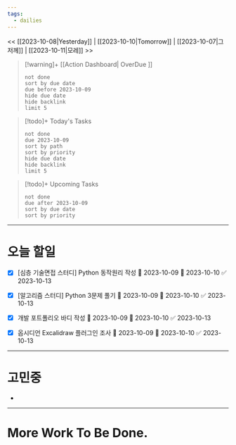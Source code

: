 ```yaml
---
tags:
  - dailies
---
```

<< [[2023-10-08|Yesterday]] | [[2023-10-10|Tomorrow]] | [[2023-10-07|그저께]] | [[2023-10-11|모레]] >>

> [!warning]+ [[Action Dashboard| OverDue ]]
> ```tasks
> not done
> sort by due date
> due before 2023-10-09
> hide due date
> hide backlink
> limit 5
> ```

> [!todo]+ Today's Tasks
> ```tasks
> not done
> due 2023-10-09
> sort by path
> sort by priority
> hide due date
> hide backlink
> limit 5
> ```

> [!todo]+ Upcoming Tasks
> ```tasks  
> not done  
> due after 2023-10-09
> sort by due date
> sort by priority  

---
# 오늘 할일
- [x] [심층 기술면접 스터디] Python 동작원리 작성 🛫 2023-10-09 📅 2023-10-10 ✅ 2023-10-13
- [x] [알고리즘 스터디] Python 3문제 풀기 🛫 2023-10-09 📅 2023-10-10 ✅ 2023-10-13
- [x] 개발 포트폴리오 바디 작성 🛫 2023-10-09 📅 2023-10-10 ✅ 2023-10-13
- [x] 옵시디언 Excalidraw 플러그인 조사 🛫 2023-10-09 📅 2023-10-10 ✅ 2023-10-13


---

# 고민중
- 

---

# More Work To Be Done.

